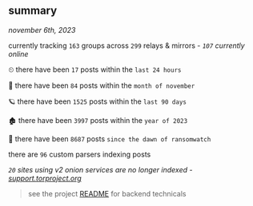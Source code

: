 
## summary
_november 6th, 2023_

currently tracking `163` groups across `299` relays & mirrors - _`107` currently online_

⏲ there have been `17` posts within the `last 24 hours`

🦈 there have been `84` posts within the `month of november`

🪐 there have been `1525` posts within the `last 90 days`

🏚 there have been `3997` posts within the `year of 2023`

🦕 there have been `8687` posts `since the dawn of ransomwatch`

there are `96` custom parsers indexing posts

_`20` sites using v2 onion services are no longer indexed - [support.torproject.org](https://support.torproject.org/onionservices/v2-deprecation/)_

> see the project [README](https://github.com/joshhighet/ransomwatch#ransomwatch--) for backend technicals
